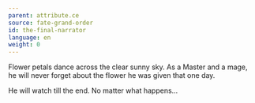 ```yaml
---
parent: attribute.ce
source: fate-grand-order
id: the-final-narrator
language: en
weight: 0
---
```


Flower petals dance across the clear sunny sky.
As a Master and a mage, he will never forget about the flower he was given that one day.

He will watch till the end. No matter what happens…
